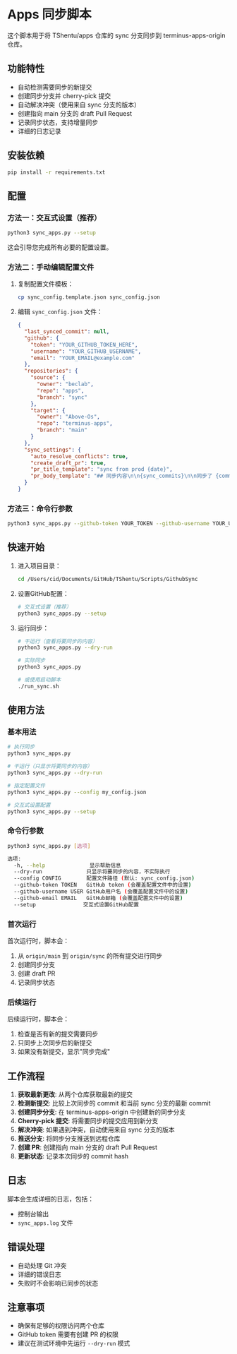 # Apps 同步脚本

这个脚本用于将 TShentu/apps 仓库的 sync 分支同步到 terminus-apps-origin 仓库。

## 功能特性

- 自动检测需要同步的新提交
- 创建同步分支并 cherry-pick 提交
- 自动解决冲突（使用来自 sync 分支的版本）
- 创建指向 main 分支的 draft Pull Request
- 记录同步状态，支持增量同步
- 详细的日志记录

## 安装依赖

```bash
pip install -r requirements.txt
```

## 配置

### 方法一：交互式设置（推荐）

```bash
python3 sync_apps.py --setup
```

这会引导您完成所有必要的配置设置。

### 方法二：手动编辑配置文件

1. 复制配置文件模板：
   ```bash
   cp sync_config.template.json sync_config.json
   ```

2. 编辑 `sync_config.json` 文件：
   ```json
   {
     "last_synced_commit": null,
     "github": {
       "token": "YOUR_GITHUB_TOKEN_HERE",
       "username": "YOUR_GITHUB_USERNAME",
       "email": "YOUR_EMAIL@example.com"
     },
     "repositories": {
       "source": {
         "owner": "beclab",
         "repo": "apps",
         "branch": "sync"
       },
       "target": {
         "owner": "Above-Os",
         "repo": "terminus-apps",
         "branch": "main"
       }
     },
     "sync_settings": {
       "auto_resolve_conflicts": true,
       "create_draft_pr": true,
       "pr_title_template": "sync from prod {date}",
       "pr_body_template": "## 同步内容\n\n{sync_commits}\n\n同步了 {commit_count} 个提交。"
     }
   }
   ```

### 方法三：命令行参数

```bash
python3 sync_apps.py --github-token YOUR_TOKEN --github-username YOUR_USERNAME --github-email YOUR_EMAIL
```

## 快速开始

1. 进入项目目录：
   ```bash
   cd /Users/cid/Documents/GitHub/TShentu/Scripts/GithubSync
   ```

2. 设置GitHub配置：
   ```bash
   # 交互式设置（推荐）
   python3 sync_apps.py --setup
   ```

3. 运行同步：
   ```bash
   # 干运行（查看将要同步的内容）
   python3 sync_apps.py --dry-run
   
   # 实际同步
   python3 sync_apps.py
   
   # 或使用启动脚本
   ./run_sync.sh
   ```

## 使用方法

### 基本用法

```bash
# 执行同步
python3 sync_apps.py

# 干运行（只显示将要同步的内容）
python3 sync_apps.py --dry-run

# 指定配置文件
python3 sync_apps.py --config my_config.json

# 交互式设置配置
python3 sync_apps.py --setup
```

### 命令行参数

```bash
python3 sync_apps.py [选项]

选项:
  -h, --help              显示帮助信息
  --dry-run              只显示将要同步的内容，不实际执行
  --config CONFIG        配置文件路径 (默认: sync_config.json)
  --github-token TOKEN   GitHub token (会覆盖配置文件中的设置)
  --github-username USER GitHub用户名 (会覆盖配置文件中的设置)
  --github-email EMAIL   GitHub邮箱 (会覆盖配置文件中的设置)
  --setup               交互式设置GitHub配置
```

### 首次运行

首次运行时，脚本会：
1. 从 `origin/main` 到 `origin/sync` 的所有提交进行同步
2. 创建同步分支
3. 创建 draft PR
4. 记录同步状态

### 后续运行

后续运行时，脚本会：
1. 检查是否有新的提交需要同步
2. 只同步上次同步后的新提交
3. 如果没有新提交，显示"同步完成"

## 工作流程

1. **获取最新更改**: 从两个仓库获取最新的提交
2. **检测新提交**: 比较上次同步的 commit 和当前 sync 分支的最新 commit
3. **创建同步分支**: 在 terminus-apps-origin 中创建新的同步分支
4. **Cherry-pick 提交**: 将需要同步的提交应用到新分支
5. **解决冲突**: 如果遇到冲突，自动使用来自 sync 分支的版本
6. **推送分支**: 将同步分支推送到远程仓库
7. **创建 PR**: 创建指向 main 分支的 draft Pull Request
8. **更新状态**: 记录本次同步的 commit hash

## 日志

脚本会生成详细的日志，包括：
- 控制台输出
- `sync_apps.log` 文件

## 错误处理

- 自动处理 Git 冲突
- 详细的错误日志
- 失败时不会影响已同步的状态

## 注意事项

- 确保有足够的权限访问两个仓库
- GitHub token 需要有创建 PR 的权限
- 建议在测试环境中先运行 `--dry-run` 模式
